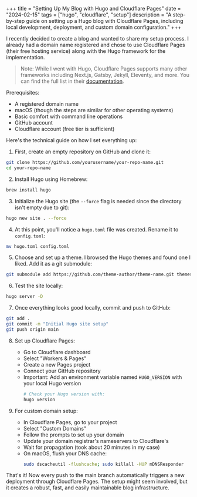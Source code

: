 +++
title = "Setting Up My Blog with Hugo and Cloudflare Pages"
date = "2024-02-15"
tags = ["hugo", "cloudflare", "setup"]
description = "A step-by-step guide on setting up a Hugo blog with Cloudflare Pages, including local development, deployment, and custom domain configuration."
+++

I recently decided to create a blog and wanted to share my setup process. I already had a domain name registered and chose to use Cloudflare Pages (their free hosting service) along with the Hugo framework for the implementation.

<!--more-->

> Note: While I went with Hugo, Cloudflare Pages supports many other frameworks including Next.js, Gatsby, Jekyll, Eleventy, and more. You can find the full list in their [documentation](https://developers.cloudflare.com/pages/framework-guides/).

Prerequisites:
- A registered domain name
- macOS (though the steps are similar for other operating systems)
- Basic comfort with command line operations
- GitHub account
- Cloudflare account (free tier is sufficient)

Here's the technical guide on how I set everything up:

1. First, create an empty repository on GitHub and clone it:
```bash
git clone https://github.com/yourusername/your-repo-name.git
cd your-repo-name
```

2. Install Hugo using Homebrew:
```bash
brew install hugo
```

3. Initialize the Hugo site (the `--force` flag is needed since the directory isn't empty due to git):
```bash
hugo new site . --force
```

4. At this point, you'll notice a `hugo.toml` file was created. Rename it to `config.toml`:
```bash
mv hugo.toml config.toml
```

5. Choose and set up a theme. I browsed the Hugo themes and found one I liked. Add it as a git submodule:
```bash
git submodule add https://github.com/theme-author/theme-name.git themes/theme-name
```

6. Test the site locally:
```bash
hugo server -D
```

7. Once everything looks good locally, commit and push to GitHub:
```bash
git add .
git commit -m "Initial Hugo site setup"
git push origin main
```

8. Set up Cloudflare Pages:
   - Go to Cloudflare dashboard
   - Select "Workers & Pages"
   - Create a new Pages project
   - Connect your GitHub repository
   - Important: Add an environment variable named `HUGO_VERSION` with your local Hugo version
     ```bash
     # Check your Hugo version with:
     hugo version
     ```

9. For custom domain setup:
   - In Cloudflare Pages, go to your project
   - Select "Custom Domains"
   - Follow the prompts to set up your domain
   - Update your domain registrar's nameservers to Cloudflare's
   - Wait for propagation (took about 20 minutes in my case)
   - On macOS, flush your DNS cache:
     ```bash
     sudo dscacheutil -flushcache; sudo killall -HUP mDNSResponder
     ```

That's it! Now every push to the main branch automatically triggers a new deployment through Cloudflare Pages. The setup might seem involved, but it creates a robust, fast, and easily maintainable blog infrastructure.
